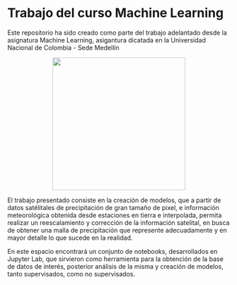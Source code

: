 # Trabajo del curso Machine Learning

Este repositorio ha sido creado como parte del trabajo adelantado desde la asignatura Machine Learning, asigantura dicatada en la Universidad Nacional de Colombia - Sede Medellín

<p align="center"><img src="https://www.g20-insights.org/wp-content/uploads/2018/07/logo-un.png" width="300"/></p>

El trabajo presentado consiste en la creación de modelos, que a partir de datos satélitales de precipitación de gran tamaño de pixel, e información meteorológica obtenida desde estaciones en tierra e interpolada, permita realizar un reescalamiento y corrección de la información satelital, en busca de obtener una malla de precipitación que represente adecuadamente y en mayor detalle lo que sucede en la realidad.

En este espacio encontrará un conjunto de notebooks, desarrollados en Jupyter Lab, que sirvieron como herramienta para la obtención de la base de datos de interés, posterior análisis de la misma y creación de modelos, tanto supervisados, como no supervisados.
